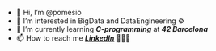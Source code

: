 - 👋 Hi, I’m @pomesio
- 👀 I’m interested in BigData and DataEngineering ⚙️
- 🌱 I’m currently learning _**C-programming**_ at _**42 Barcelona**_
- 📫 How to reach me [_**LinkedIn**_](https://www.linkedin.com/in/jardelc/ "LinkedIn") 🧑🏽‍💻

<!---
pomesio/pomesio is a ✨ special ✨ repository because its `README.md` (this file) appears on your GitHub profile.
You can click the Preview link to take a look at your changes.
--->
